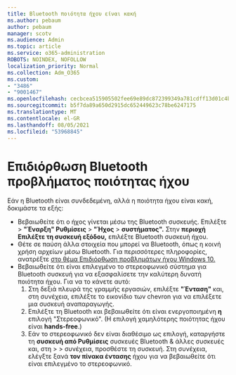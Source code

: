```yaml
---
title: Bluetooth ποιότητα ήχου είναι κακή
ms.author: pebaum
author: pebaum
manager: scotv
ms.audience: Admin
ms.topic: article
ms.service: o365-administration
ROBOTS: NOINDEX, NOFOLLOW
localization_priority: Normal
ms.collection: Adm_O365
ms.custom:
- "3486"
- "9001467"
ms.openlocfilehash: cecbcea515905502fee69e89dc872399349a781cdff13d01c4b323617c5cba4d
ms.sourcegitcommit: b5f7da89a650d2915dc652449623c78be6247175
ms.translationtype: MT
ms.contentlocale: el-GR
ms.lasthandoff: 08/05/2021
ms.locfileid: "53968845"
---
```

# <a name="fix-bluetooth-audio-quality-issue"></a>Επιδιόρθωση Bluetooth προβλήματος ποιότητας ήχου

Εάν η Bluetooth είναι συνδεδεμένη, αλλά η ποιότητα ήχου είναι κακή, δοκιμάστε τα εξής:

- Βεβαιωθείτε ότι ο ήχος γίνεται μέσω της Bluetooth συσκευής. Επιλέξτε   >  **"Έναρξη" Ρυθμίσεις**  >  **"Ήχος**  >  **συστήματος".** Στην **περιοχή Επιλέξτε τη συσκευή εξόδου,** επιλέξτε Bluetooth συσκευή ήχου.
- Θέτε σε παύση άλλα στοιχεία που μπορεί να Bluetooth, όπως η κοινή χρήση αρχείων μέσω Bluetooth. Για περισσότερες πληροφορίες, ανατρέξτε [στο θέμα Επιδιόρθωση προβλημάτων ήχου Windows 10.](https://support.microsoft.com/help/4520288/windows-10-fix-sound-problems)
- Βεβαιωθείτε ότι είναι επιλεγμένο το στερεοφωνικό σύστημα για Bluetooth συσκευή για να εξασφαλίσετε την καλύτερη δυνατή ποιότητα ήχου. Για να το κάνετε αυτό: 
    1. Στη δεξιά πλευρά της γραμμής εργασιών, επιλέξτε **"Ένταση"** και, στη συνέχεια, επιλέξτε το εικονίδιο των chevron για να επιλέξετε μια συσκευή αναπαραγωγής.
    2. Επιλέξτε τη Bluetooth και βεβαιωθείτε ότι είναι ενεργοποιημένη **η** επιλογή "Στερεοφωνικό". (Η επιλογή χαμηλότερης ποιότητας ήχου είναι **hands-free**.)
    3. Εάν το στερεοφωνικό δεν είναι διαθέσιμο ως επιλογή, καταργήστε τη **συσκευή από Ρυθμίσεις** συσκευές Bluetooth & άλλες συσκευές και, στη  >    >  συνέχεια, προσθέστε τη συσκευή. Στη συνέχεια, ελέγξτε ξανά **τον πίνακα έντασης** ήχου για να βεβαιωθείτε ότι είναι επιλεγμένο το στερεοφωνικό.

